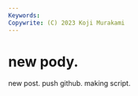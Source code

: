```yaml
---
Keywords:
Copywrite: (C) 2023 Koji Murakami
---
```


# new pody.

new post.
push github.
making script.


